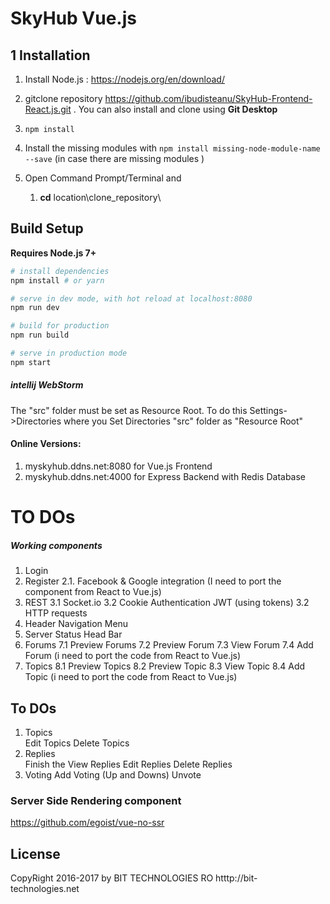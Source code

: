 # SkyHub Vue.js

## 1 Installation

1. Install Node.js : https://nodejs.org/en/download/
2. gitclone repository https://github.com/ibudisteanu/SkyHub-Frontend-React.js.git . You can also install and clone using **Git Desktop**
3. `npm install`
3. Install the missing modules with `npm install missing-node-module-name --save` (in case there are missing modules )

4. Open Command Prompt/Terminal and    
    1.    **cd** location\clone_repository\
    
    
## Build Setup

**Requires Node.js 7+**

``` bash
# install dependencies
npm install # or yarn

# serve in dev mode, with hot reload at localhost:8080
npm run dev

# build for production
npm run build

# serve in production mode
npm start
```
##### intellij WebStorm

The "src" folder must be set as Resource Root. To do this Settings->Directories where you Set Directories "src" folder as "Resource Root"


#### Online Versions:

1. myskyhub.ddns.net:8080 for Vue.js Frontend
2. myskyhub.ddns.net:4000 for Express Backend with Redis Database



# TO DOs

##### Working components

1. Login
2. Register
    2.1. Facebook & Google integration (I need to port the component from React to Vue.js)
3. REST
    3.1 Socket.io
        3.2 Cookie Authentication JWT (using tokens)
    3.2 HTTP requests   
5. Header Navigation Menu
6. Server Status Head Bar
7. Forums
    7.1 Preview Forums
    7.2 Preview Forum
    7.3 View Forum
    7.4 Add Forum (i need to port the code from React to Vue.js)
8. Topics
    8.1 Preview Topics
    8.2 Preview Topic
    8.3 View Topic
    8.4 Add Topic (i need to port the code from React to Vue.js)
    

## To DOs

1. Topics   
    Edit Topics
    Delete Topics
2. Replies   
    Finish the View Replies 
    Edit Replies
    Delete Replies
3. Voting
    Add Voting (Up and Downs)
    Unvote   

### Server Side Rendering component
https://github.com/egoist/vue-no-ssr

## License

CopyRight 2016-2017 by BIT TECHNOLOGIES RO
  htttp://bit-technologies.net
